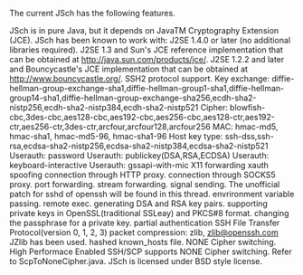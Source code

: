 The current JSch has the following features.

JSch is in pure Java, but it depends on JavaTM Cryptography Extension (JCE). JSch has been known to work with:
J2SE 1.4.0 or later (no additional libraries required).
J2SE 1.3 and Sun's JCE reference implementation that can be obtained at http://java.sun.com/products/jce/.
J2SE 1.2.2 and later and Bouncycastle's JCE implementation that can be obtained at http://www.bouncycastle.org/.
SSH2 protocol support.
Key exchange: diffie-hellman-group-exchange-sha1,diffie-hellman-group1-sha1,diffie-hellman-group14-sha1,diffie-hellman-group-exchange-sha256,ecdh-sha2-nistp256,ecdh-sha2-nistp384,ecdh-sha2-nistp521
Cipher: blowfish-cbc,3des-cbc,aes128-cbc,aes192-cbc,aes256-cbc,aes128-ctr,aes192-ctr,aes256-ctr,3des-ctr,arcfour,arcfour128,arcfour256
MAC: hmac-md5, hmac-sha1, hmac-md5-96, hmac-sha1-96
Host key type: ssh-dss,ssh-rsa,ecdsa-sha2-nistp256,ecdsa-sha2-nistp384,ecdsa-sha2-nistp521
Userauth: password
Userauth: publickey(DSA,RSA,ECDSA)
Userauth: keyboard-interactive
Userauth: gssapi-with-mic
X11 forwarding
xauth spoofing
connection through HTTP proxy.
connection through SOCKS5 proxy.
port forwarding.
stream forwarding.
signal sending. The unofficial patch for sshd of openssh will be found in this thread.
envrironment variable passing.
remote exec.
generating DSA and RSA key pairs.
supporting private keys in OpenSSL(traditional SSLeay) and PKCS#8 format.
changing the passphrase for a private key.
partial authentication
SSH File Transfer Protocol(version 0, 1, 2, 3)
packet compression: zlib, zlib@openssh.com JZlib has been used.
hashed known_hosts file.
NONE Cipher switching. High Performace Enabled SSH/SCP supports NONE Cipher switching. Refer to ScpToNoneCipher.java.
JSch is licensed under BSD style license.
